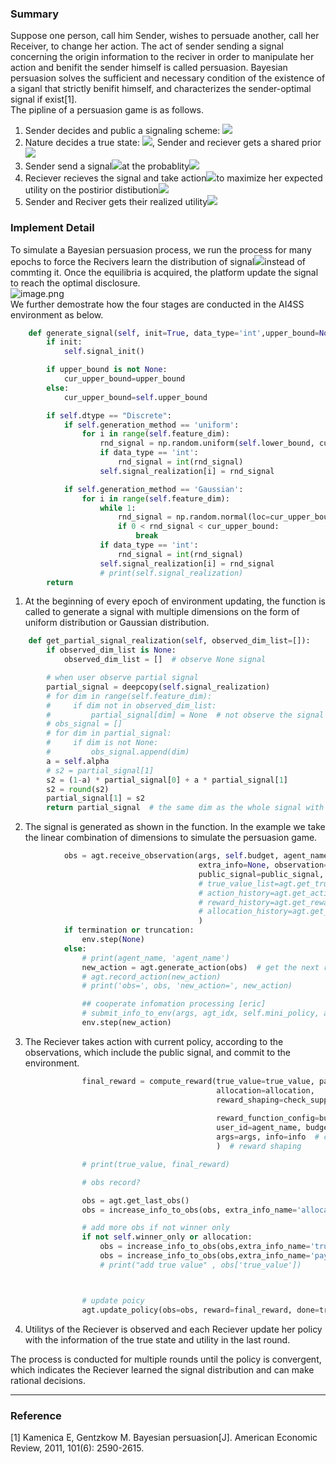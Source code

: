 ### Summary 					 				
Suppose one person, call him Sender, wishes to persuade another, call her Receiver, to change her action. The act of sender sending a signal concerning the origin information to the reciver in order to manipulate her action and benifit the sender himself is called persuasion. Bayesian persuasion solves the sufficient and necessary condition of the existence of a siganl that strictly benifit himself, and characterizes the sender-optimal signal if exist[1]. <br />The pipline of a persuasion game is as follows. 

1. Sender decides and public a signaling scheme: ![](https://intranetproxy.alipay.com/skylark/lark/__latex/af0077c46b2c7814a7af6c03a8ccd455.svg#card=math&code=%28S%2C%20%5Cpi%28s%20%5Cmid%20w%29%29%20%5Cforall%20s%20%5Cin%20S%2C%20w%20%5Cin%20%5COmega&id=sPRX7)
2. Nature decides a true state: ![](https://intranetproxy.alipay.com/skylark/lark/__latex/9277d208986a6a96c65e1f59dc248c0e.svg#card=math&code=%5Comega%20%5Cin%20%5COmega&id=aBFyc), Sender and reciever gets a shared prior![](https://intranetproxy.alipay.com/skylark/lark/__latex/f0ae8a7287d2b14898997324b9905c00.svg#card=math&code=%5Cmu_0&id=H1bUh)
3. Sender send a signal![](https://intranetproxy.alipay.com/skylark/lark/__latex/79ce3c7a71877c2ff01695e38ade43ca.svg#card=math&code=s&id=U7kiJ)at the probablity![](https://intranetproxy.alipay.com/skylark/lark/__latex/7979a751618c6c3fd39f7e7c6294e23c.svg#card=math&code=%5Cpi%20%28s%7C%5Comega%29&id=aBlEw)
4. Reciever recieves the signal and take action![](https://intranetproxy.alipay.com/skylark/lark/__latex/5374c9b03f7b24faa014732efa41a695.svg#card=math&code=a%20%5Cin%20A&id=aeZyo)to maximize her expected utility on the postirior distibution![](https://intranetproxy.alipay.com/skylark/lark/__latex/1fb93f39e7d1a63585bf693e4c3ee704.svg#card=math&code=%5Cmu_s&id=zvWif)
5. Sender and Reciver gets their realized utility![](https://intranetproxy.alipay.com/skylark/lark/__latex/5fab9e926c64f7ae363b33ff3e5c4b88.svg#card=math&code=v%28a%2C%20%5Comega%29%2C%20u%28a%2C%20%5Comega%29&id=Ultvz)
### Implement Detail
To simulate a Bayesian persuasion process, we run the process for many epochs to force the Recivers learn the distribution of signal![](https://intranetproxy.alipay.com/skylark/lark/__latex/7979a751618c6c3fd39f7e7c6294e23c.svg#card=math&code=%5Cpi%20%28s%7C%5Comega%29&id=dwrPS)instead of commting it. Once the equilibria is acquired, the platform update the signal to reach the optimal disclosure.<br />![image.png](https://intranetproxy.alipay.com/skylark/lark/0/2023/png/94556582/1684318124328-5a45708c-31d4-44ec-a1e0-e557690287be.png#clientId=u463af090-24ea-4&from=paste&height=604&id=ufa44912b&originHeight=1207&originWidth=1677&originalType=binary&ratio=2&rotation=0&showTitle=false&size=1574378&status=done&style=none&taskId=u569c91e4-33af-4a0f-a6a5-7dfc713b484&title=&width=838.5)<br />We further demostrate how the four stages are conducted in the AI4SS environment as below.
```python
    def generate_signal(self, init=True, data_type='int',upper_bound=None):
        if init:
            self.signal_init()

        if upper_bound is not None:
            cur_upper_bound=upper_bound
        else:
            cur_upper_bound=self.upper_bound

        if self.dtype == "Discrete":
            if self.generation_method == 'uniform':
                for i in range(self.feature_dim):
                    rnd_signal = np.random.uniform(self.lower_bound, cur_upper_bound)  # [low , high]
                    if data_type == 'int':
                        rnd_signal = int(rnd_signal)
                    self.signal_realization[i] = rnd_signal

            if self.generation_method == 'Gaussian':
                for i in range(self.feature_dim):
                    while 1:
                        rnd_signal = np.random.normal(loc=cur_upper_bound/2, scale = 2)
                        if 0 < rnd_signal < cur_upper_bound:
                            break
                    if data_type == 'int':
                        rnd_signal = int(rnd_signal)
                    self.signal_realization[i] = rnd_signal
                    # print(self.signal_realization)
        return
```

1. At the beginning of every epoch of environment updating, the function is called to generate a signal with multiple dimensions on the form of uniform distribution or Gaussian distribution.
```python
    def get_partial_signal_realization(self, observed_dim_list=[]):
        if observed_dim_list is None:
            observed_dim_list = []  # observe None signal

        # when user observe partial signal
        partial_signal = deepcopy(self.signal_realization)
        # for dim in range(self.feature_dim):
        #     if dim not in observed_dim_list:
        #         partial_signal[dim] = None  # not observe the signal
        # obs_signal = []
        # for dim in partial_signal:
        #     if dim is not None:
        #         obs_signal.append(dim)
        a = self.alpha
        # s2 = partial_signal[1]
        s2 = (1-a) * partial_signal[0] + a * partial_signal[1]
        s2 = round(s2)
        partial_signal[1] = s2
        return partial_signal  # the same dim as the whole signal with None
```

2. The signal is generated as shown in the function. In the example we take the linear combination of dimensions to simulate the persuasion game.
```python
            obs = agt.receive_observation(args, self.budget, agent_name, agt_idx,
                                          extra_info=None, observation=observation,
                                          public_signal=public_signal,
                                          # true_value_list=agt.get_true_value_history(),
                                          # action_history=agt.get_action_history(),
                                          # reward_history=agt.get_reward_history(),
                                          # allocation_history=agt.get_allocation_history()
                                          )
            if termination or truncation:
                env.step(None)
            else:
                # print(agent_name, 'agent_name')
                new_action = agt.generate_action(obs)  # get the next round action based on the observed budget
                # agt.record_action(new_action)
                # print('obs=', obs, 'new_action=', new_action)

                ## cooperate infomation processing [eric]
                # submit_info_to_env(args, agt_idx, self.mini_policy, agent_name, next_true_value)
                env.step(new_action)
```

3. The Reciever takes action with current policy, according to the observations, which include the public signal, and commit to the environment.
```python
                final_reward = compute_reward(true_value=true_value, pay=reward,
                                              allocation=allocation,
                                              reward_shaping=check_support_reward_shaping(supported_function,
                                                                                          args.reward_shaping),
                                              reward_function_config=build_reward_function_config(args),
                                              user_id=agent_name, budget=self.budget,
                                              args=args, info=info  # compute based on the former budget
                                              )  # reward shaping

                # print(true_value, final_reward)

                # obs record?

                obs = agt.get_last_obs()
                obs = increase_info_to_obs(obs, extra_info_name='allocation', value=allocation)

                # add more obs if not winner only
                if not self.winner_only or allocation:
                    obs = increase_info_to_obs(obs,extra_info_name='true_value',value=true_value)
                    obs = increase_info_to_obs(obs,extra_info_name='payment',value=reward)
                    # print("add true value" , obs['true_value'])



                # update poicy
                agt.update_policy(obs=obs, reward=final_reward, done=truncation)
```

4. Utilitys of the Reciever is observed and each Reciever update her policy with the information of the true state and utility in the last round.

The process is conducted for multiple rounds until the policy is convergent, which indicates the Reciever learned the signal distribution and can make rational decisions. 

---

### Reference
[1] Kamenica E, Gentzkow M. Bayesian persuasion[J]. American Economic Review, 2011, 101(6): 2590-2615.
